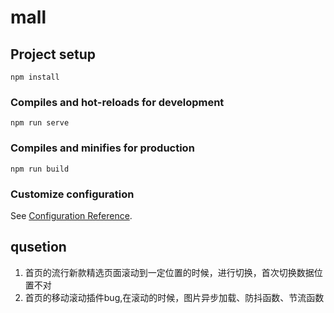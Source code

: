 # mall

## Project setup
```
npm install
```

### Compiles and hot-reloads for development
```
npm run serve
```

### Compiles and minifies for production
```
npm run build
```

### Customize configuration
See [Configuration Reference](https://cli.vuejs.org/config/).

## qusetion
1. 首页的流行新款精选页面滚动到一定位置的时候，进行切换，首次切换数据位置不对
2. 首页的移动滚动插件bug,在滚动的时候，图片异步加载、防抖函数、节流函数
